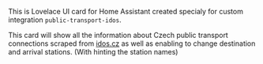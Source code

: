 This is Lovelace UI card for Home Assistant created specialy for custom integration `public-transport-idos`.

This card will show all the information about Czech public transport connections scraped from [idos.cz](https://idos.idnes.cz/vlakyautobusymhdvse/spojeni/) as well as enabling to change destination and arrival stations. (With hinting the station names)